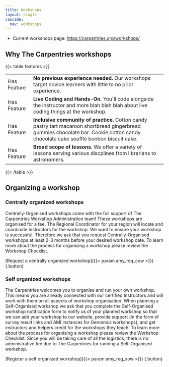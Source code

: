 ```yaml
---
title: Workshops
layout: single
cascade:
  nav: workshops
---
```


* Current workshops page: https://carpentries.org/workshops/


## Why The Carpentries workshops




{{< table features >}}
<table>
    <tr>
        <td>Has Feature</td>
        <td><b>No previous experience needed.</b> Our workshops target novice learners with little to no prior experience. </td>
    </tr>
    <tr>
        <td>Has Feature</td>
        <td><b>Live Coding and Hands-On.</b> You'll code alongside the instructor and more blah blah blah about live coding things at the workshop. </td>
    </tr>
    <tr>
        <td>Has Feature</td>
        <td><b>Inclusive community of practice.</b> Cotton candy pastry tart macaroon shortbread gingerbread gummies chocolate bar. Cookie cotton candy chocolate cake soufflé bonbon biscuit cake.</td>
    </tr>
    <tr>
        <td>Has Feature</td>
        <td><b>Broad scope of lessons. </b>  We offer a variety of lessons serving various discplines from librarians to astronomers.</td>
    </tr>    

</table>
{{< /table >}}



## Organizing a workshop

### Centrally organized workshops

Centrally-Organised workshops come with the full support of The Carpentries Workshop Administration team! These workshops are organised for a fee. The Regional Coordinator for your region will locate and coordinate instructors for the workshop. We want to ensure your workshop is successful. Therefore we ask that you request Centrally-Organised workshops at least 2-3 months before your desired workshop date. To learn more about the process for organising a workshop please review the Workshop Checklist.

[Request a centrally organized workshop]({{< param amy_req_cow >}})
{.button}


### Self organized workshops

The Carpentries welcomes you to organise and run your own workshop. This means you are already connected with our certified Instructors and will work with them on all aspects of workshop organisation. When planning a Self-Organised workshop we ask that you complete the Self-Organised workshop notification form to notify us of your planned workshop so that we can add your workshop to our website, provide support (in the form of survey result links and AMI instances for Genomics workshops), and get instructors and helpers credit for the workshops they teach. To learn more about the process for organising a workshop please review the Workshop Checklist. Since you will be taking care of all the logistics, there is no administrative fee due to The Carpentries for running a Self-Organised workshop.

[Register a self organized workshop]({{< param amy_reg_sow >}})
{.button}